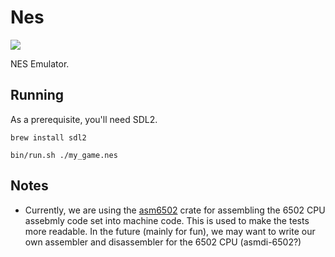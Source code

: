 # Nes

![](https://travis-ci.org/WeAreRust/Nes.svg?branch=master)

NES Emulator.

## Running

As a prerequisite, you'll need SDL2.
```
brew install sdl2
```

```
bin/run.sh ./my_game.nes
```

## Notes

- Currently, we are using the [asm6502](https://crates.io/crates/asm6502) crate for assembling the 6502 CPU assebmly code set into machine code. This is used to make the tests more readable. In the future (mainly for fun), we may want to write our own assembler and disassembler for the 6502 CPU (asmdi-6502?)
